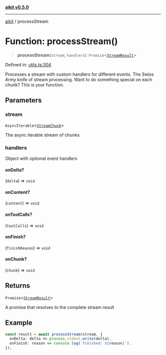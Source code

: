 [**aikit v0.5.0**](../README.md)

---

[aikit](../README.md) / processStream

# Function: processStream()

> **processStream**(`stream`, `handlers`): `Promise`\<[`StreamResult`](../interfaces/StreamResult.md)\>

Defined in: [utils.ts:304](https://github.com/chinmaymk/aikit/blob/main/src/utils.ts#L304)

Processes a stream with custom handlers for different events.
The Swiss Army knife of stream processing. Want to do something
special on each chunk? This is your function.

## Parameters

### stream

`AsyncIterable`\<[`StreamChunk`](../interfaces/StreamChunk.md)\>

The async iterable stream of chunks

### handlers

Object with optional event handlers

#### onDelta?

(`delta`) => `void`

#### onContent?

(`content`) => `void`

#### onToolCalls?

(`toolCalls`) => `void`

#### onFinish?

(`finishReason`) => `void`

#### onChunk?

(`chunk`) => `void`

## Returns

`Promise`\<[`StreamResult`](../interfaces/StreamResult.md)\>

A promise that resolves to the complete stream result

## Example

```typescript
const result = await processStream(stream, {
  onDelta: delta => process.stdout.write(delta),
  onFinish: reason => console.log(`Finished: ${reason}`),
});
```
